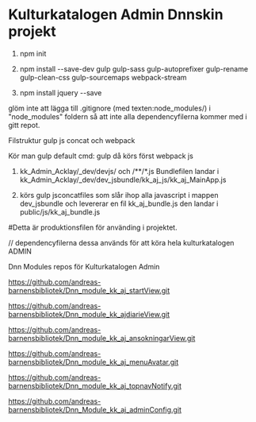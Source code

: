 # Kulturkatalogen Admin Dnnskin projekt

1. npm init

2. npm install --save-dev gulp gulp-sass gulp-autoprefixer gulp-rename gulp-clean-css gulp-sourcemaps webpack-stream

3. npm install jquery --save

glöm inte att lägga till .gitignore (med texten:node_modules/) i "node_modules" foldern så att inte alla dependencyfilerna kommer med i gitt repot.


Filstruktur gulp js concat och webpack

Kör man gulp default
cmd: gulp
då körs först webpack js
1.	kk_Admin_Acklay/_dev/devjs/ och /**/*.js
	Bundlefilen landar i 
	kk_Admin_Acklay/_dev/dev_jsbundle/kk_aj_js/kk_aj_MainApp.js

2.	körs gulp jsconcatfiles som slår ihop alla javascript i mappen 
	dev_jsbundle och levererar en fil kk_aj_bundle.js den landar i
	public/js/kk_aj_bundle.js


#Detta är produktionsfilen för använding i projektet.

// dependencyfilerna dessa används för att köra hela kulturkatalogen ADMIN

Dnn Modules repos för Kulturkatalogen Admin

https://github.com/andreas-barnensbibliotek/Dnn_module_kk_aj_startView.git

https://github.com/andreas-barnensbibliotek/Dnn_module_kk_ajdiarieView.git

https://github.com/andreas-barnensbibliotek/Dnn_module_kk_aj_ansokningarView.git

https://github.com/andreas-barnensbibliotek/Dnn_module_kk_aj_menuAvatar.git

https://github.com/andreas-barnensbibliotek/Dnn_module_kk_aj_topnavNotify.git

https://github.com/andreas-barnensbibliotek/Dnn_Module_kk_aj_adminConfig.git